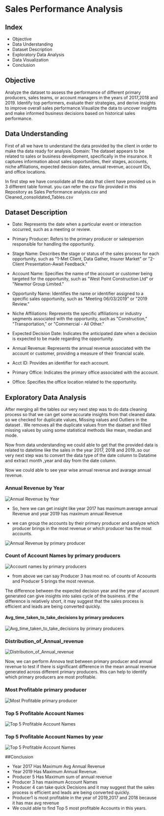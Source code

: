 
# Sales Performance Analysis



## Index

 - Objective 
 - Data Understanding
 - Dataset Description
 - Exploratory Data Analysis
 - Data Visualization
 - Conclusion




## Objective

Analyze the dataset to assess the performance of different primary producers, sales teams, or account managers in the years of 2017,2018 and 2019. Identify top performers, evaluate their strategies, and derive insights to improve overall sales performance.Visualize the data to uncover insights and make informed business decisions based on historical sales performance.

## Data Understanding
First of all we have to understand the data provided by the client in order to make tha data ready for analysis.
Domain: The dataset appears to be related to sales or business development, specifically in the insurance.  It captures information about sales opportunities, their stages, accounts, niche affiliations, expected decision dates, annual revenue, account IDs, and office locations.

 In first step we have consolidate all the data that client have provided us in 3 different table format. you can refer the csv file provided in this Repository as  Sales Performance analysis.csv and Cleaned_consolidated_Tables.csv

 
##  Dataset Description
- Date: Represents the date when a particular event or interaction occurred, such as a meeting or review.

- Primary Producer: Refers to the primary producer or salesperson responsible for handling the opportunity.

- Stage Name: Describes the stage or status of the sales process for each opportunity, such as "1-Met Client, Data Gather, Insurer Market" or "2-Client Presentation-Await Feedback."

- Account Name: Specifies the name of the account or customer being targeted for the opportunity, such as "West Point Construction Ltd" or "Newmor Group Limited."

- Opportunity Name: Identifies the name or identifier assigned to a specific sales opportunity, such as "Meeting 06/03/2019" or "2019 Review."

- Niche Affiliations: Represents the specific affiliations or industry segments associated with the opportunity, such as "Construction," "Transportation," or "Commercial - All Other."

- Expected Decision Date: Indicates the anticipated date when a decision is expected to be made regarding the opportunity.

- Annual Revenue: Represents the annual revenue associated with the account or customer, providing a measure of their financial scale.

- Acct ID: Provides an identifier for each account.

- Primary Office: Indicates the primary office associated with the account.

- Office: Specifies the office location related to the opportunity.


## Exploratory Data Analysis

 After merging all the tables our very next step was to do data cleaning process so that we can get some accurate insights from that cleaned data.
 so we checked for duplicate values, Missing values and Outliers in the dataset . We removes all the duplicate values from the daatset and filled missing values by using some statistical methods like mean, median and mode.

 Now from data understanding we could able to get that the provided data is related to datetime like the sales in the year 2017, 2018 and 2019..so our very next step was to convert the data type of the date column to Datatime and extract month ,year and day from the date column. 

 Now we could able to see year wise annual revenue and avarage annual revenue.


### Annual Revenue by Year
![Annual Revenue by Year](https://github.com/chetana-vasave3/Sales-Performance-Analysis/blob/main/Screenshots/Annual%20revenue.png?raw=true)

- So, here we can get insight like year 2017 has maximum average annual Revenue and year 2019 has maximum annual Revenue

- we can group the accounts by their primary producer and analyze which producer brings in the most revenue or which producer has the most accounts.

![Annual Revenue by primary producer](https://github.com/chetana-vasave3/Sales-Performance-Analysis/blob/main/Screenshots/Annual%20revenue%20by%20primary%20producer.png?raw=true)


### Count of Account Names by primary producers
![Account names by primary producers](https://github.com/chetana-vasave3/Sales-Performance-Analysis/blob/main/Screenshots/count%20of%20account%20name%20by%20primary%20producer.png?raw=true)

- from above we can say Producer 3 has most no. of counts of Acoounts and Producer 5 brings the most revenue.

The difference between the expected decision year and the year of account generated can give insights into sales cycle of the business. if the difference is relatively short, it may suggest that the sales process is efficient and leads are being converted quickly.


#### Avg_time_taken_to_take_decisions by primary producers
![Avg_time_taken_to_take_decisions by primary producers](https://github.com/chetana-vasave3/Sales-Performance-Analysis/blob/main/Screenshots/avarage_time_taken_to%20take%20decision.png?raw=true)


### Distribution_of_Annual_revenue

![Distribution_of_Annual_revenue](https://github.com/chetana-vasave3/Sales-Performance-Analysis/blob/main/Screenshots/distribution%20of%20revenue.png?raw=true)



Now, we can perform Annova test between primary producer and annual revenue to test if there is significant difference in the mean annual revenue generated across different primary producers. this can help to identify which primary producers are most profitable.

### Most Profitable primary producer

![Most Profitable primary producer](https://github.com/chetana-vasave3/Sales-Performance-Analysis/blob/main/Screenshots/Top%20Producer.png?raw=true)



### Top 5 Profitable Account Names

![Top 5 Profitable Account Names](https://github.com/chetana-vasave3/Sales-Performance-Analysis/blob/main/Screenshots/top5%20account%20names.png?raw=true)


### Top 5 Profitable Account Names by year

![Top 5 Profitable Account Names](https://github.com/chetana-vasave3/Sales-Performance-Analysis/blob/main/Screenshots/top5%20account%20names%20by%20year.png?raw=true)


##Conclusion

- Year 2017 Has Maximum Avg Annual Revenue
- Year 2019 Has Maximum Annual Revenue.
- Producer 5 Has Maximum sum of annual revenue
- Producer 3 has maximum Account Names
- Producer 4 can take quick Decisions and it may suggest that the sales process is efficient and leads are being converted quickly.
- Producer1 is most profitable in the year of 2019,2017 and 2018 because it has max avg revenue
- We could able to find Top 5 most profitable Accounts in this years.
